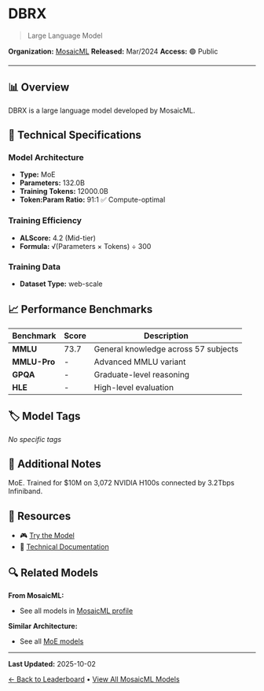 # DBRX

> Large Language Model

**Organization:** [MosaicML](../../labs/mosaicml.md)
**Released:** Mar/2024
**Access:** 🟢 Public

---

## 📊 Overview

DBRX is a large language model developed by MosaicML.

## 🔧 Technical Specifications

### Model Architecture
- **Type:** MoE
- **Parameters:** 132.0B
- **Training Tokens:** 12000.0B
- **Token:Param Ratio:** 91:1 ✅ Compute-optimal

### Training Efficiency
- **ALScore:** 4.2 (Mid-tier)
- **Formula:** √(Parameters × Tokens) ÷ 300

### Training Data
- **Dataset Type:** web-scale

## 📈 Performance Benchmarks

| Benchmark | Score | Description |
|-----------|-------|-------------|
| **MMLU** | 73.7 | General knowledge across 57 subjects |
| **MMLU-Pro** | - | Advanced MMLU variant |
| **GPQA** | - | Graduate-level reasoning |
| **HLE** | - | High-level evaluation |

## 🏷️ Model Tags

_No specific tags_

## 📝 Additional Notes

MoE. Trained for $10M on 3,072 NVIDIA H100s connected by 3.2Tbps Infiniband.

## 🔗 Resources

- 🎮 [Try the Model](https://huggingface.co/spaces/databricks/dbrx-instruct)
- 📄 [Technical Documentation](https://www.databricks.com/blog/introducing-dbrx-new-state-art-open-llm)

## 🔍 Related Models

**From MosaicML:**
- See all models in [MosaicML profile](../../labs/mosaicml.md)

**Similar Architecture:**
- See all [MoE models](../../architectures/moe.md)

---

**Last Updated:** 2025-10-02

[← Back to Leaderboard](../../README.md) • [View All MosaicML Models](../../labs/mosaicml.md)
